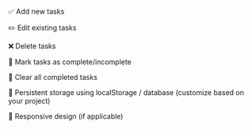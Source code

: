 ✅ Add new tasks

✏️ Edit existing tasks

❌ Delete tasks

📌 Mark tasks as complete/incomplete

🧹 Clear all completed tasks

🔁 Persistent storage using localStorage / database (customize based on your project)

📱 Responsive design (if applicable)
